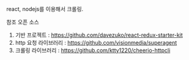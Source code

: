 react, nodejs를 이용해서 크롤링.

참조 오픈 소스
1. 기반 프로젝트 : https://github.com/davezuko/react-redux-starter-kit 
2. http 요청 라이브러리 : https://github.com/visionmedia/superagent 
3. 크롤링 라이브러리 : https://github.com/ktty1220/cheerio-httpcli
